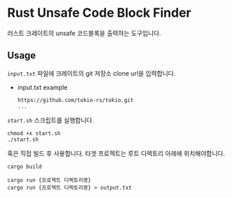# Rust Unsafe Code Block Finder
러스트 크레이트의 unsafe 코드블록을 출력하는 도구입니다.

## Usage
`input.txt` 파일에 크레이트의 git 저장소 clone url을 입력합니다.
* input.txt example
  ```
  https://github.com/tokio-rs/tokio.git
  ...
  ```

`start.sh` 스크립트를 실행합니다.
```
chmod +x start.sh
./start.sh
```

혹은 직접 빌드 후 사용합니다.
타겟 프로젝트는 루트 디렉토리 아래에 위치해야합니다.
```
cargo build

cargo run {프로젝트 디렉토리명}
cargo run {프로젝트 디렉토리명} > output.txt
```
